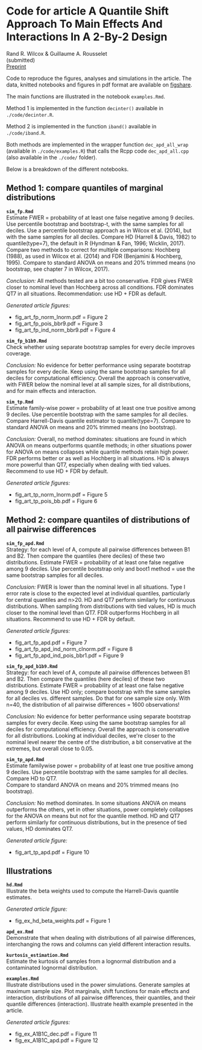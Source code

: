 # **Code for article A Quantile Shift Approach To Main Effects And Interactions In A 2-By-2 Design**
Rand R. Wilcox & Guillaume A. Rousselet  
(submitted)  
[Preprint](http://arxiv.org/abs/2305.12366)  

Code to reproduce the figures, analyses and simulations in the article.
The data, knitted notebooks and figures in pdf format are available on [figshare](https://doi.org/10.6084/m9.figshare.22927520.v1).  

The main functions are illustrated in the notebook `examples.Rmd`. 

Method 1 is implemented in the function `decinter()` available in `./code/decinter.R`.

Method 2 is implemented in the function `iband()` available in `./code/iband.R`.

Both methods are implemented in the wrapper function `dec_apd_all_wrap` (available in `./code/examples.R`) that calls the Rcpp code `dec_apd_all.cpp` (also available in the `./code/` folder).  

Below is a breakdown of the different notebooks.  

## Method 1: compare quantiles of marginal distributions

**`sim_fp.Rmd`**  
Estimate FWER = probability of at least one false negative among 9 deciles. Use percentile bootstrap and bootstrap-t, with the same samples for all deciles. Use a percentile bootstrap approach as in Wilcox et al. (2014), but with the same samples for all deciles. 
Compare HD (Harrell & Davis, 1982) to quantile(type=7), the default in R (Hyndman & Fan, 1996; Wicklin, 2017).
Compare two methods to correct for multiple comparisons: Hochberg (1988), as used in Wilcox et al. (2014) and FDR (Benjamini & Hochberg, 1995). Compare to standard ANOVA on means and 20% trimmed means (no bootstrap, see chapter 7 in Wilcox, 2017).

*Conclusion:* All methods tested are a bit too conservative. FDR gives FWER closer to nominal level than Hochberg across all conditions. FDR dominates QT7 in all situations. Recommendation: use HD + FDR as default.

*Generated article figures:*  
- fig_art_fp_norm_lnorm.pdf  = Figure 2  
- fig_art_fp_pois_bbr9.pdf = Figure 3  
- fig_art_fp_ind_norm_bbr9.pdf  = Figure 4  

**`sim_fp_b1b9.Rmd`**  
Check whether using separate bootstrap samples for every decile improves coverage.

*Conclusion:* No evidence for better performance using separate bootstrap samples for every decile.
Keep using the same bootstrap samples for all deciles for computational efficiency.
Overall the approach is conservative, with FWER below the nominal level at all sample sizes, for all distributions, and for main effects and interaction.

**`sim_tp.Rmd`**  
Estimate family-wise power = probability of at least one true positive among 9 deciles.
Use percentile bootstrap with the same samples for all deciles. 
Compare Harrell-Davis quantile estimator to quantile(type=7).
Compare to standard ANOVA on means and 20% trimmed means (no bootstrap).

*Conclusion:* Overall, no method dominates: situations are found in which ANOVA on means outperforms quantile methods; in other situations power for ANOVA on means collapses while quantile methods retain high power. FDR performs better or as well as Hochberg in all situations. HD is always more powerful than QT7, especially when dealing with tied values.  
Recommend to use HD + FDR by default.  

*Generated article figures:*  
- fig_art_tp_norm_lnorm.pdf = Figure 5  
- fig_art_tp_pois_bb.pdf = Figure 6  

## Method 2: compare quantiles of distributions of all pairwise differences

**`sim_fp_apd.Rmd`**  
Strategy: for each level of A, compute all pairwise differences between B1 and B2. Then compare the quantiles (here deciles) of these two distributions. Estimate FWER = probability of at least one false negative among 9 deciles.
Use percentile bootstrap only and boot1 method = use the same bootstrap samples for all deciles. 

*Conclusion:* FWER is lower than the nominal level in all situations. Type I error rate is close to the expected level at individual quantiles, particularly for central quantiles and n>20. HD and QT7 perform similarly for continuous distributions. When sampling from distributions with tied values, HD is much closer to the nominal level than QT7. FDR outperforms Hochberg in all situations.
Recommend to use HD + FDR by default.  

*Generated article figures:*  
- fig_art_fp_apd.pdf = Figure 7  
- fig_art_fp_apd_ind_norm_clnorm.pdf = Figure 8  
- fig_art_fp_apd_ind_pois_bbr1.pdf = Figure 9    

**`sim_fp_apd_b1b9.Rmd`**  
Strategy: for each level of A, compute all pairwise differences between B1 and B2. Then compare the quantiles (here deciles) of these two distributions. Estimate FWER = probability of at least one false negative among 9 deciles. Use HD only; compare bootstrap with the same samples for all deciles vs. different samples. Do that for one sample size only. With n=40, the distribution of all pairwise differences = 1600 observations!

*Conclusion:* No evidence for better performance using separate bootstrap samples for every decile.
Keep using the same bootstrap samples for all deciles for computational efficiency.
Overall the approach is conservative for all distributions. Looking at individual deciles, we're closer to the nominal level nearer the centre of the distribution, a bit conservative at the extremes, but overall close to 0.05.

**`sim_tp_apd.Rmd`**  
Estimate familywise power = probability of at least one true positive among 9 deciles.
Use percentile bootstrap with the same samples for all deciles. 
Compare HD to QT7.  
Compare to standard ANOVA on means and 20% trimmed means (no bootstrap).

*Conclusion:* No method dominates. In some situations ANOVA on means outperforms the others, yet in other situations, power completely collapses for the ANOVA on means but not for the quantile method. HD and QT7 perform similarly for continuous distributions, but in the presence of tied values, HD dominates QT7.  

*Generated article figure:*  
- fig_art_tp_apd.pdf = Figure 10  

## Illustrations

**`hd.Rmd`**  
Illustrate the beta weights used to compute the Harrell-Davis quantile estimates.  

*Generated article figure:*  
- fig_ex_hd_beta_weights.pdf  = Figure 1  

**`apd_ex.Rmd`**  
Demonstrate that when dealing with distributions of all pairwise differences, interchanging the rows and columns can yield different interaction results.  

**`kurtosis_estimation.Rmd`**  
Estimate the kurtosis of samples from a lognormal distribution and a contaminated lognormal distribution.  

**`examples.Rmd`**  
Illustrate distributions used in the power simulations. Generate samples at maximum sample size. Plot marginals, shift functions for main effects and interaction, distributions of all pairwise differences, their quantiles, and their quantile differences (interaction).
Illustrate health example presented in the article. 

*Generated article figures:*  
- fig_ex_A1B1C_dec.pdf = Figure 11  
- fig_ex_A1B1C_apd.pdf = Figure 12  





